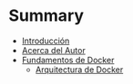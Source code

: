 # Summary

* [Introducción](README.md)
* [Acerca del Autor](acerca_del_autor.md)
* [Fundamentos de Docker](fundamentos_de_docker.md)
   * [Arquitectura de Docker](arquitectura_de_docker.md)

